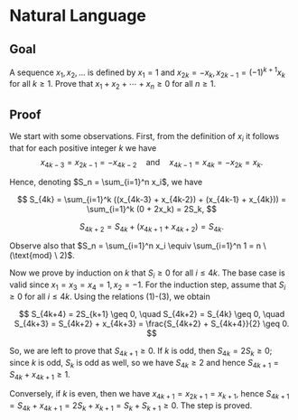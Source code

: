 # Natural Language

## Goal

A sequence $x_1, x_2, \ldots$ is defined by $x_1 = 1$ and $x_{2k} = -x_k, x_{2k-1} = (-1)^{k+1} x_k$ for all $k \geq 1$. Prove that $x_1 + x_2 + \cdots + x_n \geq 0$ for all $n \geq 1$.

## Proof

We start with some observations. First, from the definition of $x_i$ it follows that for each positive integer $k$ we have
$$
x_{4k-3} = x_{2k-1} = -x_{4k-2} \quad \text{and} \quad x_{4k-1} = x_{4k} = -x_{2k} = x_k.
$$

Hence, denoting $S_n = \sum_{i=1}^n x_i$, we have

$$
S_{4k} = \sum_{i=1}^k ((x_{4k-3} + x_{4k-2}) + (x_{4k-1} + x_{4k})) = \sum_{i=1}^k (0 + 2x_k) = 2S_k,
$$

$$
S_{4k+2} = S_{4k} + (x_{4k+1} + x_{4k+2}) = S_{4k}.
$$

Observe also that $S_n = \sum_{i=1}^n x_i \equiv \sum_{i=1}^n 1 = n \ (\text{mod} \ 2)$.

Now we prove by induction on $k$ that $S_i \geq 0$ for all $i \leq 4k$. The base case is valid since $x_1 = x_3 = x_4 = 1, x_2 = -1$. For the induction step, assume that $S_i \geq 0$ for all $i \leq 4k$. Using the relations (1)-(3), we obtain

$$
S_{4k+4} = 2S_{k+1} \geq 0, \quad S_{4k+2} = S_{4k} \geq 0, \quad S_{4k+3} = S_{4k+2} + x_{4k+3} = \frac{S_{4k+2} + S_{4k+4}}{2} \geq 0.
$$

So, we are left to prove that $S_{4k+1} \geq 0$. If $k$ is odd, then $S_{4k} = 2S_k \geq 0$; since $k$ is odd, $S_k$ is odd as well, so we have $S_{4k} \geq 2$ and hence $S_{4k+1} = S_{4k} + x_{4k+1} \geq 1$.

Conversely, if $k$ is even, then we have $x_{4k+1} = x_{2k+1} = x_{k+1}$, hence $S_{4k+1} = S_{4k} + x_{4k+1} = 2S_k + x_{k+1} = S_k + S_{k+1} \geq 0$. The step is proved.